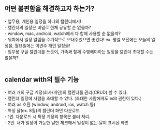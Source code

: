 <h2>어떤 불편함을 해결하고자 하는가?</h3>
- 업무용, 개인용 일정을 하나의 캘린더에서! <br/>
- 캘린더의 일정은 비밀로 한채 공유할 순 없을까? <br/>
- window, mac, android, watch에서 다 함께 사용할 순 없을까? <br/>
- 워치에서 일정 알림을 주기적으로 보내주었으면 좋겠다! ex. 평일 오전에는 오늘의 일정을, 월요일에는 이번주 개인 일정을! <br/>
- 업무용 구글 캘린더를 쓰듯이, 가족과 함께 수행해야하는 일정을 캘린더 초대할 수는 없을까? <br />

<br/>

<h2>calendar with의 필수 기능</h3>
- 여러 개의 구글 계정(회사/개인)의 캘린더를 관리(CRUD) 할 수 있다. <br/>
- 캘린더 일정에 사람을 초대할 수 있다. (초대한 사람에게도 edit 권한이 있다.) <br/>
- 여러 os 호환 (window, android, ios, watch 등)   <br/>
- 특정 달(ex. 8월)의 캘린더 화면 다운로드 <br/>
	- 1안. 다운로드 시 특정 계정의 항목은 블러 처리. <br/>
	- 2안. 내가 일정이 가능한 날만 체크해서 일정이 없는 날이 표시된 화면 <br/>
